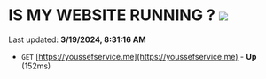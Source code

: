 # IS MY WEBSITE RUNNING ? [![](https://img.shields.io/static/v1?label=Sponsor&message=%E2%9D%A4&logo=GitHub&color=%23fe8e86)](https://github.com/sponsors/<username>)

Last updated: **3/19/2024, 8:31:16 AM**

- `GET` [https://youssefservice.me](https://youssefservice.me) - **Up** (152ms)
